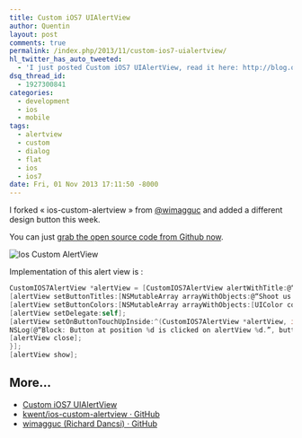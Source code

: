```yaml
---
title: Custom iOS7 UIAlertView
author: Quentin
layout: post
comments: true
permalink: /index.php/2013/11/custom-ios7-uialertview/
hl_twitter_has_auto_tweeted:
  - 'I just posted Custom iOS7 UIAlertView, read it here: http://blog.quent.in/?p=657'
dsq_thread_id:
  - 1927300841
categories:
  - development
  - ios
  - mobile
tags:
  - alertview
  - custom
  - dialog
  - flat
  - ios
  - ios7
date: Fri, 01 Nov 2013 17:11:50 -8000
---
```

I forked &laquo;&nbsp;ios-custom-alertview&nbsp;&raquo; from [@wimagguc][1] and added a different design button this week.

You can just [grab the open source code from Github now][2].

![Ios Custom AlertView](/assets/wp-content/uploads/2013/11/screen.png)

Implementation of this alert view is :

```objective-c
CustomIOS7AlertView *alertView = [CustomIOS7AlertView alertWithTitle:@“Thank you for trying this demo” message:@“If you liked what you saw,\nand are interesting in seeing\nwhat we can do together,\nplease shoot us a mail by tapping the button below.”];
[alertView setButtonTitles:[NSMutableArray arrayWithObjects:@“Shoot us a mail!”, @“Try another demo!”, @“Close”, nil]];
[alertView setButtonColors:[NSMutableArray arrayWithObjects:[UIColor colorWithRed:255.0f/255.0f green:77.0f/255.0f blue:94.0f/255.0f alpha:1.0f],[UIColor colorWithRed:0.0f green:0.5f blue:1.0f alpha:1.0f],nil]];
[alertView setDelegate:self];
[alertView setOnButtonTouchUpInside:^(CustomIOS7AlertView *alertView, int buttonIndex) {
NSLog(@“Block: Button at position %d is clicked on alertView %d.”, buttonIndex, [alertView tag]);
[alertView close];
}];
[alertView show];
```

## More...

*   <a href="http://www.wimagguc.com/2013/10/custom-ios7-uialertview/" title="Custom iOS7 UIAlertView" rel="nofollow">Custom iOS7 UIAlertView</a>
*   <a href="https://github.com/kwent/ios-custom-alertview" title="kwent/ios-custom-alertview · GitHub" rel="nofollow">kwent/ios-custom-alertview · GitHub</a>
*   <a href="https://github.com/wimagguc" title="wimagguc (Richard Dancsi) · GitHub" rel="nofollow">wimagguc (Richard Dancsi) · GitHub</a>

 [1]: https://github.com/wimagguc
 [2]: https://github.com/kwent/ios-custom-alertview